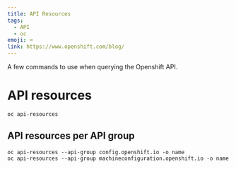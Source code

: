 ```yaml
---
title: API Resources
tags:
  - API
  - oc
emoji: ⌨️
link: https://www.openshift.com/blog/
---
```


A few commands to use when querying the Openshift API.

# API resources

    oc api-resources

## API resources per API group

    oc api-resources --api-group config.openshift.io -o name
    oc api-resources --api-group machineconfiguration.openshift.io -o name
